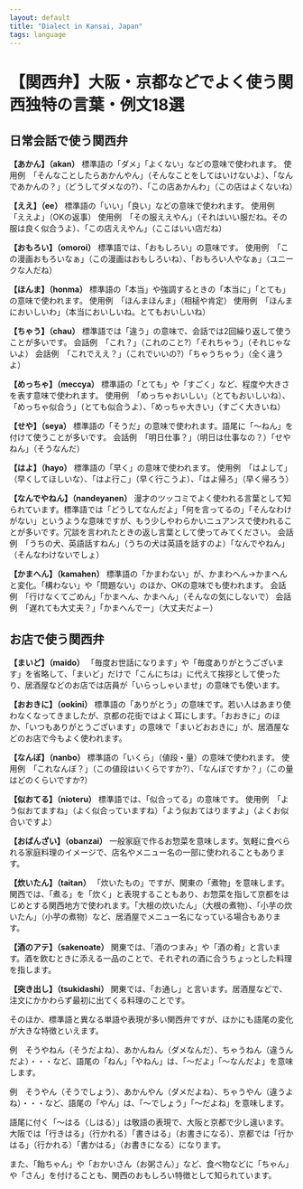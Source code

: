 ```yaml
---
layout: default
title: "Dialect in Kansai, Japan"
tags: language
---
```


# 【関西弁】大阪・京都などでよく使う関西独特の言葉・例文18選

## 日常会話で使う関西弁

**【あかん】（akan）**
標準語の「ダメ」「よくない」などの意味で使われます。
使用例　「そんなことしたらあかんやん」（そんなことをしてはいけないよ）、「なんであかんの？」（どうしてダメなの?）、「この店あかんわ」（この店はよくないね）

**【ええ】（ee）**
標準語の「いい」「良い」などの意味で使われます。
使用例　「ええよ」（OKの返事）
使用例　「その服ええやん」（それはいい服だね。その服は良く似合うよ）、「この店ええやん」（ここはいい店だね）

**【おもろい】（omoroi）**
標準語では、「おもしろい」の意味です。
使用例　「この漫画おもろいなぁ」（この漫画はおもしろいね）、「おもろい人やなぁ」（ユニークな人だね）

**【ほんま】（honma）**
標準語の「本当」や強調するときの「本当に」「とても」の意味で使われます。
使用例　「ほんまほんま」（相槌や肯定）
使用例　「ほんまにおいしいわ」（本当においしいね。とてもおいしいね）

**【ちゃう】（chau）**
標準語では「違う」の意味で、会話では2回繰り返して使うことが多いです。
会話例　「これ？」（これのこと?）「それちゃう」（それじゃないよ）
会話例　「これでええ？」（これでいいの?）「ちゃうちゃう」（全く違うよ）

**【めっちゃ】（meccya）**
標準語の「とても」や「すごく」など、程度や大きさを表す意味で使われます。
使用例　「めっちゃおいしい」（とてもおいしいね）、「めっちゃ似合う」（とても似合うよ）、「めっちゃ大きい」（すごく大きいね）

**【せや】（seya）**
標準語の「そうだ」の意味で使われます。語尾に「～ねん」を付けて使うことが多いです。
会話例　「明日仕事？」（明日は仕事なの？）「せやねん」（そうなんだ）

**【はよ】（hayo）**
標準語の「早く」の意味で使われます。
使用例　「はよして」（早くしてほしいな）、「はよ行こ」（早く行こうよ）、「はよ帰ろ」（早く帰ろう）

**【なんでやねん】（nandeyanen）**
漫才のツッコミでよく使われる言葉として知られています。標準語では「どうしてなんだよ」「何を言ってるの」「そんなわけがない」というような意味ですが、もう少しやわらかいニュアンスで使われることが多いです。冗談を言われたときの返し言葉として使ってみてください。
会話例　「うちの犬、英語話すねん」（うちの犬は英語を話すのよ）「なんでやねん」（そんなわけないでしょ）

**【かまへん】（kamahen）**
標準語の「かまわない」が、かまわへん→かまへんと変化。「構わない」や「問題ない」のほか、OKの意味でも使われます。
会話例　「行けなくてごめん」「かまへん、かまへん」（そんなの気にしないで）
会話例　「遅れても大丈夫？」「かまへんでー」（大丈夫だよ－）

## お店で使う関西弁

**【まいど】（maido）**
「毎度お世話になります」や「毎度ありがとうございます」を省略して、「まいど」だけで「こんにちは」に代えて挨拶として使ったり、居酒屋などのお店では店員が「いらっしゃいませ」の意味でも使います。

**【おおきに】（ookini）**
標準語の「ありがとう」の意味です。若い人はあまり使わなくなってきましたが、京都の花街ではよく耳にします。「おおきに」のほか、「いつもありがとうございます」の意味で「まいどおおきに」が、居酒屋などのお店で今もよく使われます。

**【なんぼ】（nanbo）**
標準語の「いくら」（値段・量）の意味で使われます。
使用例　「これなんぼ？」（この値段はいくらですか?）、「なんぼですか？」（この量はどのくらいですか?）

**【似おてる】（nioteru）**
標準語では、「似合ってる」の意味です。
使用例　「よう似おてますね」（よく似合っていますね）「よう似おてはりますよ」（よくお似合いですよ）

**【おばんざい】（obanzai）**
一般家庭で作るお惣菜を意味します。気軽に食べられる家庭料理のイメージで、店名やメニュー名の一部に使われることもあります。

**【炊いたん】（taitan）**
「炊いたもの」ですが、関東の「煮物」を意味します。関西では、「煮る」を「炊く」と表現することもあり、お惣菜を指して京都をはじめとする関西地方で使われます。「大根の炊いたん」（大根の煮物）、「小芋の炊いたん」（小芋の煮物）など、居酒屋でメニュー名になっている場合もあります。

**【酒のアテ】（sakenoate）**
関東では、「酒のつまみ」や「酒の肴」と言います。酒を飲むときに添える一品のことで、それぞれの酒に合うちょっとした料理を指します。

**【突き出し】（tsukidashi）**
関東では、「お通し」と言います。居酒屋などで、注文にかかわらず最初に出てくる料理のことです。

そのほか、標準語と異なる単語や表現が多い関西弁ですが、ほかにも語尾の変化が大きな特徴といえます。

例　そうやねん（そうだよね）、あかんねん（ダメなんだ）、ちゃうねん（違うんだよ）・・・など、語尾の「ねん」「やねん」は、「～だよ」「～なんだよ」を意味します。

例　そうやん（そうでしょう）、あかんやん（ダメだよね）、ちゃうやん（違うよね）・・・など、語尾の「やん」は、「～でしょう」「～だよね」を意味します。

語尾に付く「～はる（しはる）」は敬語の表現で、大阪と京都で少し違います。大阪では「行きはる」（行かれる）「書きはる」（お書きになる）、京都では「行かはる」（行かれる）「書かはる」（お書きになる）になります。

また、「飴ちゃん」や「おかいさん（お粥さん）」など、食べ物などに「ちゃん」や「さん」を付けることも、関西のおもしろい特徴として知られています。